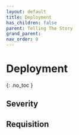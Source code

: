 ```yaml
---
layout: default
title: Deployment
has_children: false
parent: Telling The Story
grand_parent: 
nav_order: 0
---
```

# Deployment
{: .no_toc }

## Severity

## Requisition
